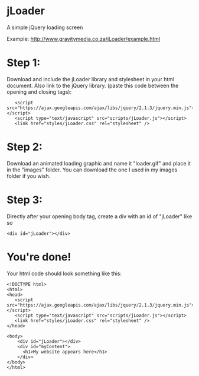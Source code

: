 # jLoader
A simple jQuery loading screen

Example: http://www.gravitymedia.co.za/jLoader/example.html

# Step 1:

Download and include the jLoader library and stylesheet in your html document. Also link to the jQuery library. (paste this code between the opening and closing <head> tags):
```
   <script src="https://ajax.googleapis.com/ajax/libs/jquery/2.1.3/jquery.min.js"></script>
   <script type="text/javascript" src="scripts/jLoader.js"></script>
   <link href="styles/jLoader.css" rel="stylesheet" />
```
# Step 2:

Download an animated loading graphic and name it "loader.gif" and place it in the "images" folder. You can download the one I used in my images folder if you wish.

# Step 3:

Directly after your opening body tag, create a div with an id of "jLoader" like so
```
<div id="jLoader"></div>
```

# You're done!
Your html code should look something like this:
```
<!DOCTYPE html>
<html>
<head>
   <script src="https://ajax.googleapis.com/ajax/libs/jquery/2.1.3/jquery.min.js"></script>
   <script type="text/javascript" src="scripts/jLoader.js"></script>
   <link href="styles/jLoader.css" rel="stylesheet" />
</head>

<body>
    <div id="jLoader"></div>
    <div id="myContent">
      <h1>My website appears here</h1>
    </div>
</body>
</html>
```
